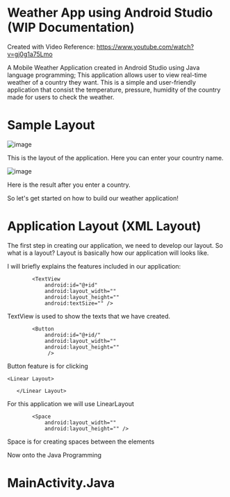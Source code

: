 # Weather App using Android Studio (WIP Documentation)
Created with Video Reference: https://www.youtube.com/watch?v=gj0g1a75Lmo

A Mobile Weather Application created in Android Studio using Java language programming; This application allows user to view real-time weather of a country they want. This is a simple and user-friendly application that consist the temperature, pressure, humidity of the country made for users to check the weather.

# Sample Layout
![image](https://user-images.githubusercontent.com/100700085/198860622-299bece5-ba4c-4911-813d-f3815a1c3c49.png)

This is the layout of the application. Here you can enter your country name.


![image](https://user-images.githubusercontent.com/100700085/198860669-f7134d47-7c53-494b-8d77-bcf02b30da86.png)

Here is the result after you enter a country. 


So let's get started on how to build our weather application! 

# Application Layout (XML Layout)

The first step in creating our application, we need to develop our layout. So what is a layout? Layout is basically how our application will looks like. 

I will briefly explains the features included in our application:

```
        <TextView
            android:id="@+id"
            android:layout_width=""
            android:layout_height=""
            android:textSize="" />
```

TextView is used to show the texts that we have created.

```
        <Button
            android:id="@+id/"
            android:layout_width=""
            android:layout_height=""
             />

```

Button feature is for clicking

```
<Linear Layout>

   </Linear Layout>
```

For this application we will use LinearLayout

```
        <Space
            android:layout_width=""
            android:layout_height="" />
```

Space is for creating spaces between the elements


Now onto the Java Programming

# MainActivity.Java









